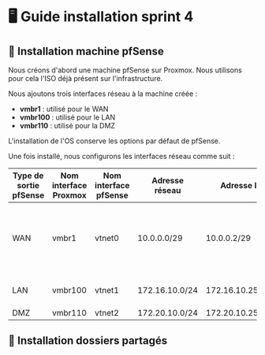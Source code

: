 # 🖥️ Guide installation sprint 4

## 🧱 Installation machine pfSense

Nous créons d'abord une machine pfSense sur Proxmox. Nous utilisons pour cela l'ISO déjà présent sur l'infrastructure.

Nous ajoutons trois interfaces réseau à la machine créée :
* **vmbr1** : utilisé pour le WAN 
* **vmbr100** : utilisé pour le LAN
* **vmbr110** : utilisé pour la DMZ

L'installation de l'OS conserve les options par défaut de pfSense.

Une fois installé, nous configurons les interfaces réseau comme suit :

| Type de sortie pfSense | Nom interface Proxmox | Nom interface pfSense | Adresse réseau | Adresse IP       | Passerelle (si existence) | Rmq                  | Adresse à ne pas utiliser                                       |
| ---------------------- | --------------------- | --------------------- |-------------- | ---------------- | ------------------------- | -------------------- | --------------------------------------------------------------- |
| WAN                    | vmbr1                 | vtnet0                | 10.0.0.0/29    | 10.0.0.2/29      | 10.0.0.1                  | Ne pas changer l'@IP | Toute la plage. Si besoin demander au formateur/à la formatrice |
| LAN                    | vmbr100               | vtnet1                | 172.16.10.0/24 | 172.16.10.254/24 | -                         | Accès console web    | 172.16.10.1                                                     |
| DMZ                    | vmbr110               | vtnet2                | 172.20.10.0/24 | 172.20.10.254/24 | -                         | -                    | 172.20.10.1                                                     |



## 📂 Installation dossiers partagés
